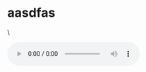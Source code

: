 # aasdfas

\\<!--<embed src="https://son0179.github.io/musicbox.mp3" type="application/x-shockwave-flash" width="400" height="30" > </embed>-->

<body>
<audio src = "https://son0179.github.io/musicbox.mp3" controls autoplay> </audio>
</body>
